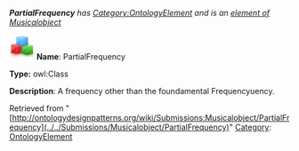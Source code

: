 ___PartialFrequency__ has [Category:OntologyElement](../../Category/OntologyElement "Category:OntologyElement") and is an [element of](../../Property/ElementOf "Property:ElementOf") [Musicalobject](../../Submissions/Musicalobject "Submissions:Musicalobject")_


  




[![Class](../../images/thumb/2/27/Class.gif/45px-Class.gif)](../../Image/Class.gif "Class")
__Name__: PartialFrequency 


__Type:__ owl:Class 


__Description__: A frequency other than the foundamental Frequencyuency. 





Retrieved from "[http://ontologydesignpatterns.org/wiki/Submissions:Musicalobject/PartialFrequency](../../Submissions/Musicalobject/PartialFrequency)"
 [Category](http://ontologydesignpatterns.org/wiki/Special:Categories "Special:Categories"): [OntologyElement](../../Category/OntologyElement "Category:OntologyElement")